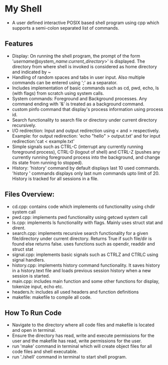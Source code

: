 # My Shell

- A user defined interactive POSIX based shell program using cpp which supports a semi-colon separated list of commands.

## Features
- Display: On running the shell program, the prompt of the form '_username_@_system_name_:_current_directory_>' is displayed. The directory from where shell is invoked is considered as home directory and indicated by ~
- Handling of random spaces and tabs in user input. Also multiple commands can be entered using ';' as a separator.
- Includes implementation of basic commands such as cd, pwd, echo, ls (with flags) from scratch using system calls.
- System commands: Foreground and Background processes. Any command ending with '&' is treated as a background command.
- custom pinfo command that display's process information using process id.
- Search functionality to search file or directory under current directory recursively.
- I/O redirection: Input and output redirection using < and > respectively. Example: for output redirection: 'echo "hello" > output.txt' and for input redirection:'cat < example.txt'
- Simple signals such as CTRL-C (interrupt any currently running foreground process), CTRL-D (logout of shell) and CTRL-Z (pushes any currently running foreground process into the background, and change its state from running to stopped).
- History: 'history' command by default displays last 10 used commands. 'history <num>' commands displays only last num commands upto limit of 20. History is tracked for all sessions in a file.

## Files Overview:
- cd.cpp: contains code which implements cd functionality using chdir system call
- pwd.cpp: implements pwd functionality using getcwd system call
- ls.cpp: implements ls functionality with flags. Mainly uses struct stat and dirent.
- search.cpp: implements recursive search functionality for a given file/directory under current directory. Returns True if such file/dir is found else returns false. uses functions such as opendir, readdir and struct stat
- signal.cpp: implements basic signals such as CTRLZ and CTRLC using signal handlers.
- history.cpp: implements history command functionality. It saves history in a history.text file and loads previous session history when a new session is started. 
- main.cpp: includes main function and some other functions for display, tokenize input, echo etc.
- headers.h: includes all used headers and function definitions
- makefile: makefile to compile all code.


## How To Run Code
- Navigate to the directory where all code files and makefile is located and open in terminal.
- Ensure the directory has read, write and execute permissions for the user and the makefile has read, write permissions for the user.
- run 'make' command in terminal which will create object files for all code files and shell executable.
- run './shell' command in terminal to start shell program.

